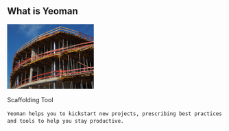 ##  What is Yeoman

<img src="../resources/scaffold1.jpg" alt="scaffold" style="width: 40%;"/>

Scaffolding Tool

```Yeoman helps you to kickstart new projects, prescribing best practices and tools to help you stay productive.```

